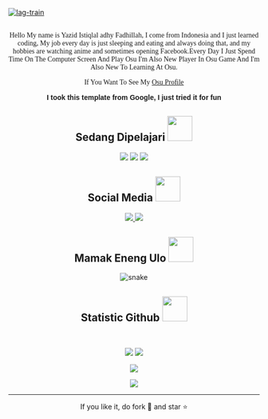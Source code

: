 
<!--  https://Y4zidd.github.io/portfolio/  -->
<p align="center">
 
</p align="center">

<a href="https://imgbb.com/"><img src="https://i.ibb.co/YN14FZB/lag-train.gif" alt="lag-train" border="0" /></a>

<p align="center">

</p>

  <p align="center">
  <font face="Baskerville">
  <br> Hello My name is Yazid Istiqlal adhy Fadhillah, I come from Indonesia and I just learned coding, My job every day is just sleeping and eating and always doing that, and my hobbies are watching anime and sometimes opening Facebook.Every Day I Just Spend Time On The Computer Screen And Play Osu I'm Also New Player In Osu Game And I'm Also New To Learning At Osu.
  <p align="center">
  If You Want To See My
  <a href="https://osu.ppy.sh/users/29848041">Osu Profile</a></p></font>
  <p align="center">
  <font face="Arial"><b>
I took this template from Google, I just tried it for fun </font></b></br>
</p>

<h2 align="center">Sedang Dipelajari <img src="https://github.com/ritik307/ritik307/blob/main/images/laptop.gif" width="50"></h2>

<p align="center">
 <img src="https://img.shields.io/badge/-C++-00599C?style=flat-square&logo=c"/>
<img src="https://img.shields.io/badge/-HTML5-E34F26?style=flat-square&logo=html5&logoColor=white"/>
<img src="https://img.shields.io/badge/-GitHub-black?style=flat-square&logo=github"/>
</p>

<h2 align="center">Social Media <img src="https://media0.giphy.com/media/jqNPzdTTxQfOgOqpO4/source.gif" width="50"></h2>

<p align="center">
<!-- <img src="https://img.shields.io/badge/-Y4zid_-purple?style=flat-square&logo=instagram&logoColor=white&link=https://www.instagram.com/Y4zid/"/> -->
<a href="mailto: @Y4zid">
 <img src="https://img.shields.io/badge/-Y4zid-c14438?style=flat-square&logo=Gmail&logoColor=white&link=mailto:dahlahg7@gmail.com"/>
</a>
<a href="https://www.linkedin.com/in/yazid-istiqlal-120986247//">
 <img src="https://img.shields.io/badge/-YazidIstiqlal-blue?style=flat-square&logo=Linkedin&logoColor=white&link=https://www.linkedin.com/in/ritik-rawal-698a18142/"/>
</a>
</p>


<h2 align="center">
  Mamak Eneng Ulo <img src="https://media.giphy.com/media/xUA7aZeLE2e0P7Znz2/giphy.gif" width="50">
</h2>
<p align="center">
  <img src="https://github.com/ritik307/ritik307/raw/output/github-contribution-grid-snake.svg" alt="snake"></center>
</p>

<h2 align="center">
  Statistic Github <img src="https://media.giphy.com/media/VgCDAzcKvsR6OM0uWg/giphy.gif" width="50">
</h2>
 
<br>

<p align = "center">
  <img  src = "https://github-readme-stats.vercel.app/api?username=Y4zidd&show_icons=true&theme=radical&line_height=27">
  <img src = "https://github-readme-stats.vercel.app/api/top-langs/?username=Y4zidd&hide=html,css,java,shaderlab,kotlin,hlsl&theme=radical">
</p>

<p align = "center">
 <img  src="https://github-readme-streak-stats.herokuapp.com/?user=Y4zidd&show_icons=true&locale=en&layout=compact&theme=radical&line_height=0" />
</p> 

<p align = "center">
 <img src="https://activity-graph.herokuapp.com/graph?username=Y4zidd&theme=redical">
</p> 
 
<hr>
<p align="center">If you like it, do fork 🍴 and star ⭐</p>
